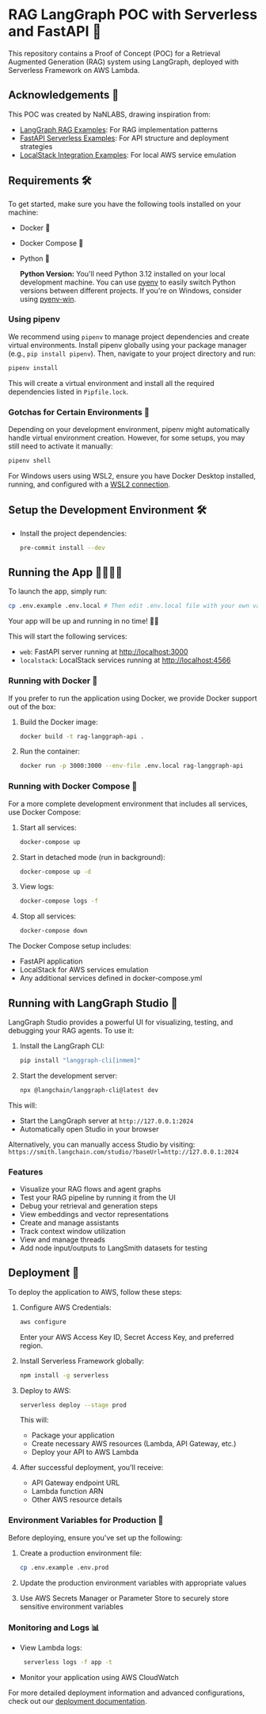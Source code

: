 # RAG LangGraph POC with Serverless and FastAPI 🚀

This repository contains a Proof of Concept (POC) for a Retrieval Augmented Generation (RAG) system using LangGraph, deployed with Serverless Framework on AWS Lambda.

## Acknowledgements 🙏

This POC was created by NaNLABS, drawing inspiration from:
- [LangGraph RAG Examples](https://github.com/langchain-ai/langgraph-examples): For RAG implementation patterns
- [FastAPI Serverless Examples](https://github.com/nanlabs/devops-reference/tree/main/examples/serverless-fastapi/): For API structure and deployment strategies
- [LocalStack Integration Examples](https://github.com/nanlabs/devops-reference/tree/main/examples/localstack-resources/): For local AWS service emulation

## Requirements 🛠️

To get started, make sure you have the following tools installed on your machine:

- Docker 🐳
- Docker Compose 🐳
- Python 🐍

  **Python Version:** You'll need Python 3.12 installed on your local development machine. You can use [pyenv](https://github.com/pyenv/pyenv) to easily switch Python versions between different projects. If you're on Windows, consider using [pyenv-win](https://github.com/pyenv-win/pyenv-win).

### Using pipenv

We recommend using `pipenv` to manage project dependencies and create virtual environments. Install pipenv globally using your package manager (e.g., `pip install pipenv`). Then, navigate to your project directory and run:

```sh
pipenv install
```

This will create a virtual environment and install all the required dependencies listed in `Pipfile.lock`.

### Gotchas for Certain Environments 🧐

Depending on your development environment, pipenv might automatically handle virtual environment creation. However, for some setups, you may still need to activate it manually:

```sh
pipenv shell
```

For Windows users using WSL2, ensure you have Docker Desktop installed, running, and configured with a [WSL2 connection](https://learn.microsoft.com/en-us/windows/wsl/tutorials/wsl-containers).

## Setup the Development Environment 🛠️

- Install the project dependencies:

  ```sh
  pre-commit install --dev
  ```

## Running the App 🏃‍♀️🏃‍♂️

To launch the app, simply run:

```sh
cp .env.example .env.local # Then edit .env.local file with your own values
```

Your app will be up and running in no time! 🚀🎉

This will start the following services:

- `web`: FastAPI server running at [http://localhost:3000](http://localhost:3000)
- `localstack`: LocalStack services running at [http://localhost:4566](http://localhost:4566)

### Running with Docker 🐳

If you prefer to run the application using Docker, we provide Docker support out of the box:

1. Build the Docker image:
   ```sh
   docker build -t rag-langgraph-api .
   ```

2. Run the container:
   ```sh
   docker run -p 3000:3000 --env-file .env.local rag-langgraph-api
   ```

### Running with Docker Compose 🐳

For a more complete development environment that includes all services, use Docker Compose:

1. Start all services:
   ```sh
   docker-compose up
   ```

2. Start in detached mode (run in background):
   ```sh
   docker-compose up -d
   ```

3. View logs:
   ```sh
   docker-compose logs -f
   ```

4. Stop all services:
   ```sh
   docker-compose down
   ```

The Docker Compose setup includes:
- FastAPI application
- LocalStack for AWS services emulation
- Any additional services defined in docker-compose.yml

## Running with LangGraph Studio 🎨

LangGraph Studio provides a powerful UI for visualizing, testing, and debugging your RAG agents. To use it:

1. Install the LangGraph CLI:
   ```sh
   pip install "langgraph-cli[inmem]"
   ```

2. Start the development server:
   ```sh
   npx @langchain/langgraph-cli@latest dev
   ```

This will:
- Start the LangGraph server at `http://127.0.0.1:2024`
- Automatically open Studio in your browser

Alternatively, you can manually access Studio by visiting:
`https://smith.langchain.com/studio/?baseUrl=http://127.0.0.1:2024`

### Features
- Visualize your RAG flows and agent graphs
- Test your RAG pipeline by running it from the UI
- Debug your retrieval and generation steps
- View embeddings and vector representations
- Create and manage assistants
- Track context window utilization
- View and manage threads
- Add node input/outputs to LangSmith datasets for testing

## Deployment 🚀

To deploy the application to AWS, follow these steps:

1. Configure AWS Credentials:
   ```sh
   aws configure
   ```
   Enter your AWS Access Key ID, Secret Access Key, and preferred region.

2. Install Serverless Framework globally:
   ```sh
   npm install -g serverless
   ```

3. Deploy to AWS:
   ```sh
   serverless deploy --stage prod
   ```

   This will:
   - Package your application
   - Create necessary AWS resources (Lambda, API Gateway, etc.)
   - Deploy your API to AWS Lambda

4. After successful deployment, you'll receive:
   - API Gateway endpoint URL
   - Lambda function ARN
   - Other AWS resource details

### Environment Variables for Production 🔐

Before deploying, ensure you've set up the following:

1. Create a production environment file:
   ```sh
   cp .env.example .env.prod
   ```

2. Update the production environment variables with appropriate values

3. Use AWS Secrets Manager or Parameter Store to securely store sensitive environment variables

### Monitoring and Logs 📊

- View Lambda logs:
  ```sh
   serverless logs -f app -t
  ```

- Monitor your application using AWS CloudWatch

For more detailed deployment information and advanced configurations, check out our [deployment documentation](./docs/deployment.md).